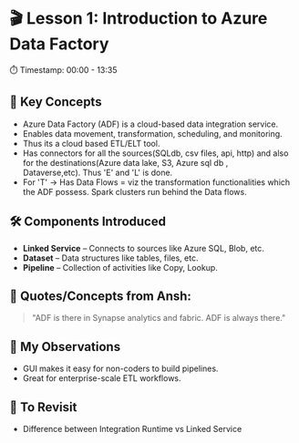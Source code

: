 # 🎬 Lesson 1: Introduction to Azure Data Factory

⏱️ Timestamp: 00:00 - 13:35

## 🔑 Key Concepts
- Azure Data Factory (ADF) is a cloud-based data integration service.
- Enables data movement, transformation, scheduling, and monitoring.
- Thus its a cloud based ETL/ELT tool.
- Has connectors for all the sources(SQLdb, csv files, api, http) and also for the destinations(Azure data lake, S3, Azure sql db ,   
  Dataverse,etc). Thus 'E' and 'L' is done.
- For 'T' -> Has Data Flows = viz the transformation functionalities which the ADF possess. Spark clusters run behind the Data flows.

## 🛠️ Components Introduced
- **Linked Service** – Connects to sources like Azure SQL, Blob, etc.
- **Dataset** – Data structures like tables, files, etc.
- **Pipeline** – Collection of activities like Copy, Lookup.

## 💬 Quotes/Concepts from Ansh:
> "ADF is there in Synapse analytics and fabric. ADF is always there."

## 📌 My Observations
- GUI makes it easy for non-coders to build pipelines.
- Great for enterprise-scale ETL workflows.

## 🧠 To Revisit
- Difference between Integration Runtime vs Linked Service

